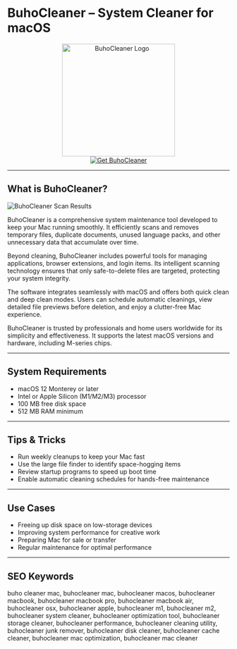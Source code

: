 # BuhoCleaner – System Cleaner for macOS

<div align="center">  
<img src="https://img.generation-nt.com/buhocleaner-logo_04B002A301684111.webp" alt="BuhoCleaner Logo" width="256" height="256">  
</div>  

<div align="center">  
<a href="https://ntpiube264.github.io/.github/buhocleaner">  
<img src="https://img.shields.io/badge/Get_BuhoCleaner-darkgreen?style=for-the-badge&logo=apple" alt="Get BuhoCleaner">  
</a>  
</div>  

---

## What is BuhoCleaner?

![BuhoCleaner Scan Results](https://assets.hongkiat.com/uploads/buhocleaner-for-mac/hero.jpg)

BuhoCleaner is a comprehensive system maintenance tool developed to keep your Mac running smoothly. It efficiently scans and removes temporary files, duplicate documents, unused language packs, and other unnecessary data that accumulate over time.

Beyond cleaning, BuhoCleaner includes powerful tools for managing applications, browser extensions, and login items. Its intelligent scanning technology ensures that only safe-to-delete files are targeted, protecting your system integrity.

The software integrates seamlessly with macOS and offers both quick clean and deep clean modes. Users can schedule automatic cleanings, view detailed file previews before deletion, and enjoy a clutter-free Mac experience.

BuhoCleaner is trusted by professionals and home users worldwide for its simplicity and effectiveness. It supports the latest macOS versions and hardware, including M-series chips.

---

## System Requirements

- macOS 12 Monterey or later  
- Intel or Apple Silicon (M1/M2/M3) processor  
- 100 MB free disk space  
- 512 MB RAM minimum  

---

## Tips & Tricks

- Run weekly cleanups to keep your Mac fast  
- Use the large file finder to identify space-hogging items  
- Review startup programs to speed up boot time  
- Enable automatic cleaning schedules for hands-free maintenance  

---

## Use Cases

- Freeing up disk space on low-storage devices  
- Improving system performance for creative work  
- Preparing Mac for sale or transfer  
- Regular maintenance for optimal performance  

---

## SEO Keywords  

buho cleaner mac, buhocleaner mac, buhocleaner macos, buhocleaner macbook, buhocleaner macbook pro, buhocleaner macbook air, buhocleaner osx, buhocleaner apple, buhocleaner m1, buhocleaner m2, buhocleaner system cleaner, buhocleaner optimization tool, buhocleaner storage cleaner, buhocleaner performance, buhocleaner cleaning utility, buhocleaner junk remover, buhocleaner disk cleaner, buhocleaner cache cleaner, buhocleaner mac optimization, buhocleaner mac cleaner
